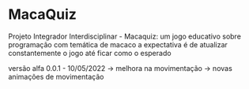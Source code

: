 # MacaQuiz
Projeto Integrador Interdisciplinar - Macaquiz: um jogo educativo sobre programação com temática de macaco
a expectativa é de atualizar constantemente o jogo até ficar como o esperado 

versão alfa 0.0.1 - 10/05/2022
  -> melhora na movimentação
  -> novas animações de movimentação
